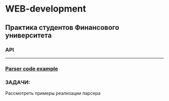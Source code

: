 # WEB-development


## Практика студентов Финансового университета


### API
__________________________________________



### [Parser code example](https://github.com/VladimirAndropov/tender-parser)

### ЗАДАЧИ:
Рассмотреть примеры реализации парсера